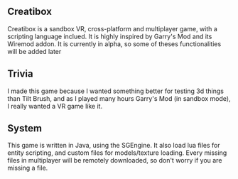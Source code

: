 ## Creatibox
Creatibox is a sandbox VR, cross-platform and multiplayer game, with a scripting language inclued.
It is highly inspired by Garry's Mod and its Wiremod addon.
It is currently in alpha, so some of theses functionalities will be added later
## Trivia
I made this game because I wanted something better for testing 3d things than Tilt Brush, and as I played many hours Garry's Mod (in sandbox mode), I really wanted a VR game like it.
## System
This game is written in Java, using the SGEngine. It also load lua files for entity scripting, and custom files for models/texture loading.
Every missing files in multiplayer will be remotely downloaded, so don't worry if you are missing a file.
